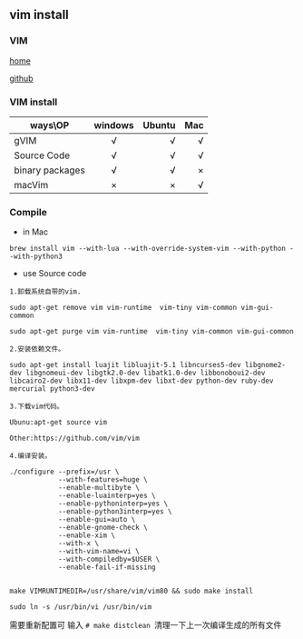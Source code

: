 vim install
------

### VIM

[home](http://www.vim.org/)

[github](https://github.com/vim/vim)

### VIM install

|ways\OP|windows|Ubuntu|Mac|
| ------------- |:-------------:|-------------:|-------------:|
|gVIM|√|√|√|
|Source Code|√|√|√|
|binary packages|√|√|×|
|macVim|×|×|√|

### Compile

- in Mac

```shell
brew install vim --with-lua --with-override-system-vim --with-python --with-python3
```

- use Source code

```
1.卸载系统自带的vim.

sudo apt-get remove vim vim-runtime  vim-tiny vim-common vim-gui-common

sudo apt-get purge vim vim-runtime  vim-tiny vim-common vim-gui-common

2.安装依赖文件。

sudo apt-get install luajit libluajit-5.1 libncurses5-dev libgnome2-dev libgnomeui-dev libgtk2.0-dev libatk1.0-dev libbonoboui2-dev libcairo2-dev libx11-dev libxpm-dev libxt-dev python-dev ruby-dev mercurial python3-dev

3.下载vim代码。

Ubunu:apt-get source vim

Other:https://github.com/vim/vim

4.编译安装。

./configure --prefix=/usr \
            --with-features=huge \
            --enable-multibyte \
            --enable-luainterp=yes \
            --enable-pythoninterp=yes \
            --enable-python3interp=yes \
            --enable-gui=auto \
            --enable-gnome-check \
            --enable-xim \
            --with-x \
            --with-vim-name=vi \
            --with-compiledby=$USER \
            --enable-fail-if-missing
            

make VIMRUNTIMEDIR=/usr/share/vim/vim80 && sudo make install

sudo ln -s /usr/bin/vi /usr/bin/vim

```

需要重新配置可 输入 `# make distclean `清理一下上一次编译生成的所有文件
